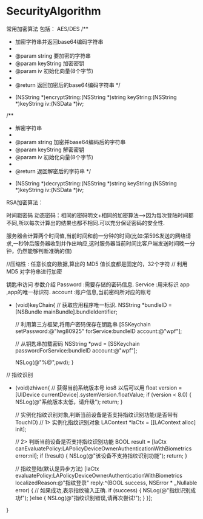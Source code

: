 # SecurityAlgorithm
常用加密算法
包括：
AES/DES
/**
 *  加密字符串并返回base64编码字符串
 *
 *  @param string    要加密的字符串
 *  @param keyString 加密密钥
 *  @param iv        初始化向量(8个字节)
 *
 *  @return 返回加密后的base64编码字符串
 */
- (NSString *)encryptString:(NSString *)string keyString:(NSString *)keyString iv:(NSData *)iv;

/**
 *  解密字符串
 *
 *  @param string    加密并base64编码后的字符串
 *  @param keyString 解密密钥
 *  @param iv        初始化向量(8个字节)
 *
 *  @return 返回解密后的字符串
 */
- (NSString *)decryptString:(NSString *)string keyString:(NSString *)keyString iv:(NSData *)iv;

RSA加密算法：
 
时间戳密码
 动态密码：相同的密码明文+相同的加密算法-->因为每次登陆时间都不同,所以每次计算出的结果也都不相同.可以充分保证密码的安全性.
 
 服务器会计算两个时间值,当前时间和前一分钟的时间(比如:第59S发送的网络请求,一秒钟后服务器收到并作出响应,这时服务器当前时间比客户端发送时间晚一分钟，仍然能够判断准确的值)

//压缩性 : 任意长度的数据,算出的 MD5 值长度都是固定的，32个字符
// 利用MD5 对字符串进行加密
 
钥匙串访问
参数介绍
Password :需要存储的密码信息.
Service :用来标识 app ,app的唯一标识符.
account :账户信息,当前密码所对应的账号
- (void)keyChain{
    // 获取应用程序唯一标识.
    NSString *bundleID = [NSBundle mainBundle].bundleIdentifier;
    
    
    // 利用第三方框架,将用户密码保存在钥匙串
    [SSKeychain setPassword:@"lwg80925" forService:bundleID account:@"wpf"];
    
    // 从钥匙串加载密码
    NSString *pwd = [SSKeychain passwordForService:bundleID account:@"wpf"];
    
    NSLog(@"%@",pwd);
}

//  指纹识别
- (void)zhiwen{
    // 获得当前系统版本号 ios8 以后可以用
    float version = [UIDevice currentDevice].systemVersion.floatValue;
    if (version < 8.0) {
        NSLog(@"系统版本太低，请升级");
        return;
    }
    
    // 实例化指纹识别对象,判断当前设备是否支持指纹识别功能(是否带有TouchID)
     // 1> 实例化指纹识别对象
    LAContext *laCtx = [[LAContext alloc] init];
    
    // 2> 判断当前设备是否支持指纹识别功能
    BOOL result = [laCtx canEvaluatePolicy:LAPolicyDeviceOwnerAuthenticationWithBiometrics error:nil];
    if (!result) {
        NSLog(@"该设备不支持指纹识别功能");
        return;
    }
    
    // 指纹登陆(默认是异步方法)
    [laCtx evaluatePolicy:LAPolicyDeviceOwnerAuthenticationWithBiometrics localizedReason:@"指纹登录" reply:^(BOOL success, NSError * _Nullable error) {
         // 如果成功,表示指纹输入正确.
        if (success) {
            NSLog(@"指纹识别成功!");
        }else {
            NSLog(@"指纹识别错误,请再次尝试!");
        }
    }];
    
}


 
